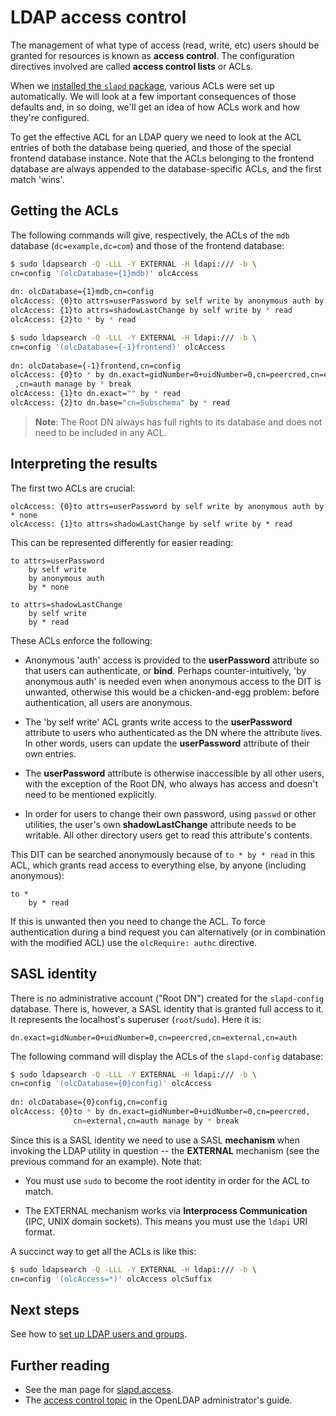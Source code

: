 # LDAP access control


The management of what type of access (read, write, etc) users should be granted for resources is known as **access control**. The configuration directives involved are called **access control lists** or ACLs.

When we [installed the `slapd` package](install-and-configure-ldap.md), various ACLs were set up automatically. We will look at a few important consequences of those defaults and, in so doing, we'll get an idea of how ACLs work and how they're configured.

To get the effective ACL for an LDAP query we need to look at the ACL entries of both the database being queried, and those of the special frontend database instance. Note that the ACLs belonging to the frontend database are always appended to the database-specific ACLs, and the first match 'wins'.

## Getting the ACLs

The following commands will give, respectively, the ACLs of the `mdb` database (`dc=example,dc=com`) and those of the frontend database:

```bash
$ sudo ldapsearch -Q -LLL -Y EXTERNAL -H ldapi:/// -b \
cn=config '(olcDatabase={1}mdb)' olcAccess
    
dn: olcDatabase={1}mdb,cn=config
olcAccess: {0}to attrs=userPassword by self write by anonymous auth by * none
olcAccess: {1}to attrs=shadowLastChange by self write by * read
olcAccess: {2}to * by * read

$ sudo ldapsearch -Q -LLL -Y EXTERNAL -H ldapi:/// -b \
cn=config '(olcDatabase={-1}frontend)' olcAccess
    
dn: olcDatabase={-1}frontend,cn=config
olcAccess: {0}to * by dn.exact=gidNumber=0+uidNumber=0,cn=peercred,cn=external
 ,cn=auth manage by * break
olcAccess: {1}to dn.exact="" by * read
olcAccess: {2}to dn.base="cn=Subschema" by * read
```

> **Note**:
> The Root DN always has full rights to its database and does not need to be included in any ACL.

## Interpreting the results

The first two ACLs are crucial:

```text
olcAccess: {0}to attrs=userPassword by self write by anonymous auth by * none
olcAccess: {1}to attrs=shadowLastChange by self write by * read
```

This can be represented differently for easier reading:

```text
to attrs=userPassword
    by self write
    by anonymous auth
    by * none
    
to attrs=shadowLastChange
    by self write
    by * read
```

These ACLs enforce the following:

- Anonymous 'auth' access is provided to the **userPassword** attribute so that users can authenticate, or **bind**. Perhaps counter-intuitively, 'by anonymous auth' is needed even when anonymous access to the DIT is unwanted, otherwise this would be a chicken-and-egg problem: before authentication, all users are anonymous.

- The 'by self write' ACL grants write access to the **userPassword** attribute to users who authenticated as the DN where the attribute lives. In other words, users can update the **userPassword** attribute of their own entries.

- The **userPassword** attribute is otherwise inaccessible by all other users, with the exception of the Root DN, who always has access and doesn't need to be mentioned explicitly.

- In order for users to change their own password, using `passwd` or other utilities, the user's own **shadowLastChange** attribute needs to be writable. All other directory users get to read this attribute's contents.

This DIT can be searched anonymously because of `to * by * read` in this ACL, which grants read access to everything else, by anyone (including anonymous):

```text
to *
    by * read
```

If this is unwanted then you need to change the ACL. To force authentication during a bind request you can alternatively (or in combination with the modified ACL) use the `olcRequire: authc` directive.

## SASL identity

There is no administrative account ("Root DN") created for the `slapd-config` database. There is, however, a SASL identity that is granted full access to it. It represents the localhost's superuser (`root`/`sudo`). Here it is:

```text
dn.exact=gidNumber=0+uidNumber=0,cn=peercred,cn=external,cn=auth 
```

The following command will display the ACLs of the `slapd-config` database:

```bash
$ sudo ldapsearch -Q -LLL -Y EXTERNAL -H ldapi:/// -b \
cn=config '(olcDatabase={0}config)' olcAccess
    
dn: olcDatabase={0}config,cn=config
olcAccess: {0}to * by dn.exact=gidNumber=0+uidNumber=0,cn=peercred,
              cn=external,cn=auth manage by * break
```

Since this is a SASL identity we need to use a SASL **mechanism** when invoking the LDAP utility in question -- the **EXTERNAL** mechanism (see the previous command for an example). Note that:

- You must use `sudo` to become the root identity in order for the ACL to match.

- The EXTERNAL mechanism works via **Interprocess Communication** (IPC, UNIX domain sockets). This means you must use the `ldapi` URI format.

A succinct way to get all the ACLs is like this:

```bash
$ sudo ldapsearch -Q -LLL -Y EXTERNAL -H ldapi:/// -b \
cn=config '(olcAccess=*)' olcAccess olcSuffix
```

## Next steps

See how to [set up LDAP users and groups](how-to-set-up-ldap-users-and-groups.md).

## Further reading

- See the man page for [slapd.access](http://manpages.ubuntu.com/manpages/slapd.access.html).
- The [access control topic](https://openldap.org/doc/admin25/guide.html#Access%20Control) in the OpenLDAP administrator's guide.
